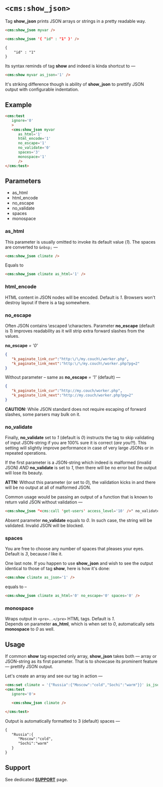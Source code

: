 # `<cms:show_json>`

Tag **show_json** prints JSON arrays or strings in a pretty readable way.
```html
<cms:show_json myvar />
```
```html
<cms:show_json '{ "id" : "1" }' />
```
```txt
{
    "id" : "1"
}
```

Its syntax reminds of tag **show** and indeed is kinda shortcut to &mdash;
```html
<cms:show myvar as_json='1' />
```
It's striking difference though is ability of **show_json** to prettify JSON output with configurable indentation.

## Example
```html
<cms:test
   ignore='0'
   >
   <cms:show_json myvar
      as_html='1'
      html_encode='1'
      no_escape='1'
      no_validate='0'
      spaces='3'
      monospace='1'
      />
</cms:test>
```

## Parameters

* as_html
* html_encode
* no_escape
* no_validate
* spaces
* monospace


### as_html

This parameter is usually omitted to invoke its default value (*1*). The spaces are converted to `&nbsp;` &mdash;
```html
<cms:show_json climate />
```
Equals to
```html
<cms:show_json climate as_html='1' />
```

### html_encode

HTML content in JSON nodes will be encoded. Default is *1*. Browsers won't destroy layout if there is a tag somewhere.

### no_escape

Often JSON contains \\escaped \\characters. Parameter **no_escape** (default is *1*) improves readability as it will strip extra forward slashes from the values.

**no_escape** *= '0'*
```json
{
   "k_paginate_link_cur":"http:\/\/my.couch\/worker.php",
   "k_paginate_link_next":"http:\/\/my.couch\/worker.php?pg=2"
}
```
Without parameter &ndash; same as **no_escape** *= '1'* (default) &mdash;
```json
{
   "k_paginate_link_cur":"http://my.couch/worker.php",
   "k_paginate_link_next":"http://my.couch/worker.php?pg=2"
}
```
**CAUTION:** While JSON standard does not require escaping of forward slashes, some parsers may bulk on it.

### no_validate

Finally, **no_validate** set to *1* (default is *0*) instructs the tag to skip validating of input JSON-string if you are 100% sure it is correct (*are you?!*). This setting will slightly improve performance in case of very large JSONs or in repeated operations.<br>

If the first parameter is a JSON-string which indeed is malformed (invalid JSON) *AND* **no_validate** is set to *1*, then there will be no error but the output will lose its beauty.

**ATTN:** Without this parameter (or set to *0*), the validation kicks in and there will be no output at all of malformed JSON.

Common usage would be passing an output of a function that is known to return valid JSON without validation &mdash;
```html
<cms:show_json "<cms:call 'get-users' access_level='10' />" no_validate='1' />
```
Absent parameter **no_validate** equals to *0*. In such case, the string will be validated. Invalid JSON will be blocked.

### spaces

You are free to choose any number of spaces that pleases your eyes. Default is *3*, because *I* like it.

One last note. If you happen to use **show_json** and wish to see the output identical to those of tag **show**, here is how it's done:
```html
<cms:show climate as_json='1' />
```
equals to &ndash;
```html
<cms:show_json climate as_html='0' no_escape='0' spaces='0' />
```

### monospace

Wraps output in `<pre>..</pre>` HTML tags. Default is *1*.<br>
Depends on parameter **as_html**, which is when set to *0*, automatically sets **monospace** to *0* as well.


## Usage

If common **show** tag expected only array, **show_json** takes both &mdash; array or JSON-string as its first parameter. That is to showcase its prominent feature &mdash; prettify JSON output.

Let's create an array and see our tag in action &mdash;
```html
<cms:set climate = '{"Russia":{"Moscow":"cold","Sochi":"warm"}}' is_json='1' />
<cms:test
   ignore='0'>

   <cms:show_json climate />

</cms:test>
```

Output is automatically formatted to 3 (default) spaces &mdash;
```txt
{
   "Russia":{
      "Moscow":"cold",
      "Sochi":"warm"
   }
}
```

## Support

See dedicated [**SUPPORT**](/SUPPORT.md) page.

